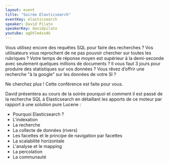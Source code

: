 ```yaml
---
layout: event
title: "Soirée Elasticsearch"
eventKey: elasticsearch
speaker: David Pilato
speakerKey: davidpilato
youtube: agDVlm4zxAk
---
```


Vous utilisez encore des requêtes SQL pour faire des recherches ? Vos utilisateurs vous reprochent de ne pas pouvoir chercher
sur toutes les rubriques ? Votre temps de réponse moyen est supérieur à la demi-seconde avec seulement quelques millions de documents ?
Il vous faut 3 jours pour produire des statistiques sur vos données ? Vous rêvez d’offrir une recherche "à la google" sur les données de votre SI ?

Ne cherchez plus ! Cette conférence est faite pour vous.

David présentera au cours de la soirée pourquoi et comment il est passé de la recherche SQL à Elasticsearch en détaillant
les apports de ce moteur par rapport à une solution pure Lucene :

- Pourquoi Elasticsearch ?
- L'indexation
- La recherche
- La collecte de données (rivers)
- Les facettes et le principe de navigation par facettes
- La scalabilité horizontale
- L'analyse et le mapping
- La percolation
- La communauté

